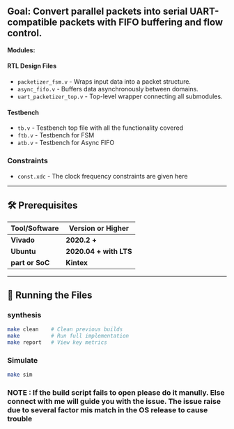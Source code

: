 

## **Goal:** Convert parallel packets into serial UART-compatible packets with FIFO buffering and flow control.

**Modules:**
#### RTL Design Files
- `packetizer_fsm.v` - Wraps input data into a packet structure.
- `async_fifo.v` - Buffers data asynchronously between domains.
- `uart_packetizer_top.v` - Top-level wrapper connecting all submodules.
#### Testbench 
- `tb.v`  - Testbench top file with all the functionality covered 
- `ftb.v` - Testbench for FSM 
- `atb.v` - Testbench for Async FIFO

### Constraints

- `const.xdc` - The clock frequency constraints are given here 

---

## 🛠️ Prerequisites

| Tool/Software         | Version or Higher |
|-----------------------|-------------------|
| **Vivado**            | **2020.2 +**      |
| **Ubuntu**            | **2020.04 + with LTS**|
| **part or SoC**       | **Kintex**    |
---

## 🧪 Running the Files


### synthesis 
```bash
make clean    # Clean previous builds
make          # Run full implementation
make report   # View key metrics
```
### Simulate
```bash
make sim
```



### NOTE : If the build script fails to open please do it manully. Else connect with me will guide you with the issue. The issue raise due to several factor mis match in the OS release to cause trouble 
